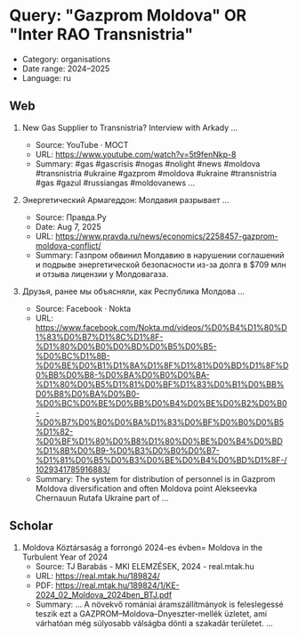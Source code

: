 # Query: "Gazprom Moldova" OR "Inter RAO Transnistria"
- Category: organisations
- Date range: 2024–2025
- Language: ru

## Web

1. New Gas Supplier to Transnistria? Interview with Arkady ...
   - Source: YouTube · МОСТ
   - URL: https://www.youtube.com/watch?v=5t9fenNkp-8
   - Summary: #gas #gascrisis #nogas #nolight #news #moldova #transnistria #ukraine #gazprom #moldova #ukraine #transnistria #gas #gazul #russiangas #moldovanews ...

2. Энергетический Армагеддон: Молдавия разрывает ...
   - Source: Правда.Ру
   - Date: Aug 7, 2025
   - URL: https://www.pravda.ru/news/economics/2258457-gazprom-moldova-conflict/
   - Summary: Газпром обвинил Молдавию в нарушении соглашений и подрыве энергетической безопасности из-за долга в $709 млн и отзыва лицензии у Молдовагаза.

3. Друзья, ранее мы объясняли, как Республика Молдова ...
   - Source: Facebook · Nokta
   - URL: https://www.facebook.com/Nokta.md/videos/%D0%B4%D1%80%D1%83%D0%B7%D1%8C%D1%8F-%D1%80%D0%B0%D0%BD%D0%B5%D0%B5-%D0%BC%D1%8B-%D0%BE%D0%B1%D1%8A%D1%8F%D1%81%D0%BD%D1%8F%D0%BB%D0%B8-%D0%BA%D0%B0%D0%BA-%D1%80%D0%B5%D1%81%D0%BF%D1%83%D0%B1%D0%BB%D0%B8%D0%BA%D0%B0-%D0%BC%D0%BE%D0%BB%D0%B4%D0%BE%D0%B2%D0%B0-%D0%B7%D0%B0%D0%BA%D1%83%D0%BF%D0%B0%D0%B5%D1%82-%D0%BF%D1%80%D0%B8%D1%80%D0%BE%D0%B4%D0%BD%D1%8B%D0%B9-%D0%B3%D0%B0%D0%B7-%D1%81%D0%B5%D0%B3%D0%BE%D0%B4%D0%BD%D1%8F-/1029341785916883/
   - Summary: The system for distribution of personnel is in Gazprom Moldova diversification and often Moldova point Alekseevka Chernauun Rutafa Ukraine part of ...

## Scholar

1. Moldova Köztársaság a forrongó 2024-es évben= Moldova in the Turbulent Year of 2024
   - Source: TJ Barabás - MKI ELEMZÉSEK, 2024 - real.mtak.hu
   - URL: https://real.mtak.hu/189824/
   - PDF: https://real.mtak.hu/189824/1/KE-2024_02_Moldova_2024ben_BTJ.pdf
   - Summary: … A növekvő romániai áramszállítmányok is feleslegessé teszik ezt a GAZPROM–Moldova–Dnyeszter-mellék üzletet, ami várhatóan még súlyosabb válságba dönti a szakadár területet. …

